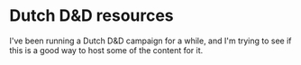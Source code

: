 # Dutch D&D resources

I've been running a Dutch D&D campaign for a while, and I'm trying to see if this is a good way to host some of the content for it.

